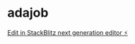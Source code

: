 # adajob

[Edit in StackBlitz next generation editor ⚡️](https://stackblitz.com/~/github.com/adibharith/adajob)